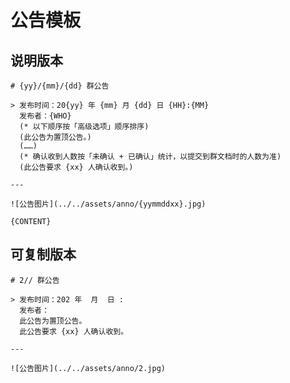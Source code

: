 # 公告模板

## 说明版本

```
# {yy}/{mm}/{dd} 群公告

> 发布时间：20{yy} 年 {mm} 月 {dd} 日 {HH}:{MM}  
  发布者：{WHO}  
  (* 以下顺序按「高级选项」顺序排序)  
  (此公告为置顶公告。)  
  (……)  
  (* 确认收到人数按「未确认 + 已确认」统计，以提交到群文档时的人数为准)  
  (此公告要求 {xx} 人确认收到。)

---

![公告图片](../../assets/anno/{yymmddxx}.jpg)

{CONTENT}

```

## 可复制版本

```
# 2// 群公告

> 发布时间：202 年  月  日 :  
  发布者：  
  此公告为置顶公告。  
  此公告要求 {xx} 人确认收到。

---

![公告图片](../../assets/anno/2.jpg)



```

<!-- markdownlint-disable-file MD040 -->
